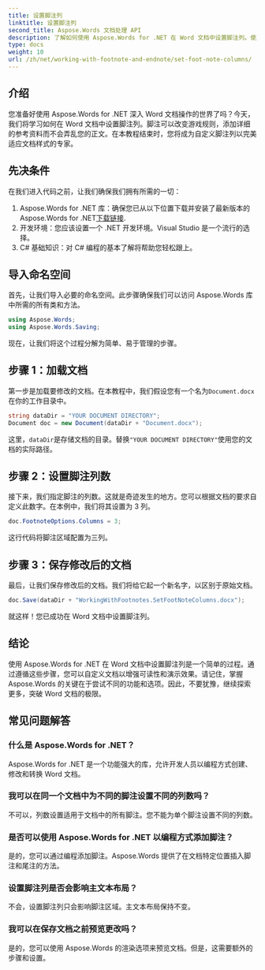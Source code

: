 ```yaml
---
title: 设置脚注列
linktitle: 设置脚注列
second_title: Aspose.Words 文档处理 API
description: 了解如何使用 Aspose.Words for .NET 在 Word 文档中设置脚注列。使用我们的分步指南轻松自定义脚注布局。
type: docs
weight: 10
url: /zh/net/working-with-footnote-and-endnote/set-foot-note-columns/
---
```

## 介绍

您准备好使用 Aspose.Words for .NET 深入 Word 文档操作的世界了吗？今天，我们将学习如何在 Word 文档中设置脚注列。脚注可以改变游戏规则，添加详细的参考资料而不会弄乱您的正文。在本教程结束时，您将成为自定义脚注列以完美适应文档样式的专家。

## 先决条件

在我们进入代码之前，让我们确保我们拥有所需的一切：

1.  Aspose.Words for .NET 库：确保您已从以下位置下载并安装了最新版本的 Aspose.Words for .NET[下载链接](https://releases.aspose.com/words/net/).
2. 开发环境：您应该设置一个 .NET 开发环境。Visual Studio 是一个流行的选择。
3. C# 基础知识：对 C# 编程的基本了解将帮助您轻松跟上。

## 导入命名空间

首先，让我们导入必要的命名空间。此步骤确保我们可以访问 Aspose.Words 库中所需的所有类和方法。

```csharp
using Aspose.Words;
using Aspose.Words.Saving;
```

现在，让我们将这个过程分解为简单、易于管理的步骤。

## 步骤 1：加载文档

第一步是加载要修改的文档。在本教程中，我们假设您有一个名为`Document.docx`在你的工作目录中。

```csharp
string dataDir = "YOUR DOCUMENT DIRECTORY"; 
Document doc = new Document(dataDir + "Document.docx");
```

这里，`dataDir`是存储文档的目录。替换`"YOUR DOCUMENT DIRECTORY"`使用您的文档的实际路径。

## 步骤 2：设置脚注列数

接下来，我们指定脚注的列数。这就是奇迹发生的地方。您可以根据文档的要求自定义此数字。在本例中，我们将其设置为 3 列。

```csharp
doc.FootnoteOptions.Columns = 3;
```

这行代码将脚注区域配置为三列。

## 步骤 3：保存修改后的文档

最后，让我们保存修改后的文档。我们将给它起一个新名字，以区别于原始文档。

```csharp
doc.Save(dataDir + "WorkingWithFootnotes.SetFootNoteColumns.docx");
```

就这样！您已成功在 Word 文档中设置脚注列。

## 结论

使用 Aspose.Words for .NET 在 Word 文档中设置脚注列是一个简单的过程。通过遵循这些步骤，您可以自定义文档以增强可读性和演示效果。请记住，掌握 Aspose.Words 的关键在于尝试不同的功能和选项。因此，不要犹豫，继续探索更多，突破 Word 文档的极限。

## 常见问题解答

### 什么是 Aspose.Words for .NET？  
Aspose.Words for .NET 是一个功能强大的库，允许开发人员以编程方式创建、修改和转换 Word 文档。

### 我可以在同一个文档中为不同的脚注设置不同的列数吗？  
不可以，列数设置适用于文档中的所有脚注。您不能为单个脚注设置不同的列数。

### 是否可以使用 Aspose.Words for .NET 以编程方式添加脚注？  
是的，您可以通过编程添加脚注。Aspose.Words 提供了在文档特定位置插入脚注和尾注的方法。

### 设置脚注列是否会影响主文本布局？  
不会，设置脚注列只会影响脚注区域。主文本布局保持不变。

### 我可以在保存文档之前预览更改吗？  
是的，您可以使用 Aspose.Words 的渲染选项来预览文档。但是，这需要额外的步骤和设置。